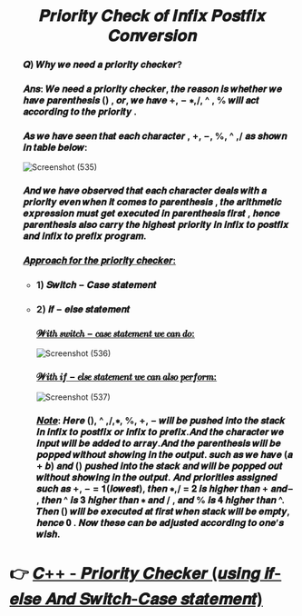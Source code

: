 <h1 align="Center"> 𝑷𝒓𝒊𝒐𝒓𝒊𝒕𝒚 𝑪𝒉𝒆𝒄𝒌 𝒐𝒇 𝑰𝒏𝒇𝒊𝒙 𝑷𝒐𝒔𝒕𝒇𝒊𝒙 𝑪𝒐𝒏𝒗𝒆𝒓𝒔𝒊𝒐𝒏</h1>

<ul>
  
  <h3>𝑸) 𝑾𝒉𝒚 𝒘𝒆 𝒏𝒆𝒆𝒅 𝒂 𝒑𝒓𝒊𝒐𝒓𝒊𝒕𝒚 𝒄𝒉𝒆𝒄𝒌𝒆𝒓?</h3>
 <h3>𝑨𝒏𝒔: 𝑾𝒆 𝒏𝒆𝒆𝒅 𝒂 𝒑𝒓𝒊𝒐𝒓𝒊𝒕𝒚 𝒄𝒉𝒆𝒄𝒌𝒆𝒓, 𝒕𝒉𝒆
𝒓𝒆𝒂𝒔𝒐𝒏 𝒊𝒔 𝒘𝒉𝒆𝒕𝒉𝒆𝒓 𝒘𝒆 𝒉𝒂𝒗𝒆 𝒑𝒂𝒓𝒆𝒏𝒕𝒉𝒆𝒔𝒊𝒔 () ,
𝒐𝒓, 𝒘𝒆 𝒉𝒂𝒗𝒆 +, − ∗,/,
^
, % 𝒘𝒊𝒍𝒍 𝒂𝒄𝒕
𝒂𝒄𝒄𝒐𝒓𝒅𝒊𝒏𝒈 𝒕𝒐 𝒕𝒉𝒆 𝒑𝒓𝒊𝒐𝒓𝒊𝒕𝒚 .</h3>
  
  <h3>𝑨𝒔 𝒘𝒆 𝒉𝒂𝒗𝒆 𝒔𝒆𝒆𝒏 𝒕𝒉𝒂𝒕 𝒆𝒂𝒄𝒉 𝒄𝒉𝒂𝒓𝒂𝒄𝒕𝒆𝒓 ,
+, −, %,
^
,/ 𝒂𝒔 𝒔𝒉𝒐𝒘𝒏 𝒊𝒏 𝒕𝒂𝒃𝒍𝒆 𝒃𝒆𝒍𝒐𝒘:</h3>
  
![Screenshot (535)](https://github.com/AvinandanBose/Priority_Check_Infix_Postfix/assets/38869235/0b0052ac-466d-4d56-9c21-13ca8cbb7259)
  
<h3>𝑨𝒏𝒅 𝒘𝒆 𝒉𝒂𝒗𝒆 𝒐𝒃𝒔𝒆𝒓𝒗𝒆𝒅 𝒕𝒉𝒂𝒕 𝒆𝒂𝒄𝒉 𝒄𝒉𝒂𝒓𝒂𝒄𝒕𝒆𝒓 𝒅𝒆𝒂𝒍𝒔 
𝒘𝒊𝒕𝒉 𝒂 𝒑𝒓𝒊𝒐𝒓𝒊𝒕𝒚 𝒆𝒗𝒆𝒏 𝒘𝒉𝒆𝒏 𝒊𝒕 𝒄𝒐𝒎𝒆𝒔 𝒕𝒐 𝒑𝒂𝒓𝒆𝒏𝒕𝒉𝒆𝒔𝒊𝒔 , 
𝒕𝒉𝒆 𝒂𝒓𝒊𝒕𝒉𝒎𝒆𝒕𝒊𝒄 𝒆𝒙𝒑𝒓𝒆𝒔𝒔𝒊𝒐𝒏 𝒎𝒖𝒔𝒕 𝒈𝒆𝒕 𝒆𝒙𝒆𝒄𝒖𝒕𝒆𝒅 𝒊𝒏 
𝒑𝒂𝒓𝒆𝒏𝒕𝒉𝒆𝒔𝒊𝒔 𝒇𝒊𝒓𝒔𝒕 , 𝒉𝒆𝒏𝒄𝒆 𝒑𝒂𝒓𝒆𝒏𝒕𝒉𝒆𝒔𝒊𝒔 𝒂𝒍𝒔𝒐 𝒄𝒂𝒓𝒓𝒚 
𝒕𝒉𝒆 𝒉𝒊𝒈𝒉𝒆𝒔𝒕 𝒑𝒓𝒊𝒐𝒓𝒊𝒕𝒚 𝒊𝒏 𝒊𝒏𝒇𝒊𝒙 𝒕𝒐 𝒑𝒐𝒔𝒕𝒇𝒊𝒙 𝒂𝒏𝒅 𝒊𝒏𝒇𝒊𝒙 
𝒕𝒐 𝒑𝒓𝒆𝒇𝒊𝒙 𝒑𝒓𝒐𝒈𝒓𝒂𝒎. </h3>
  
<h3><ins>𝑨𝒑𝒑𝒓𝒐𝒂𝒄𝒉 𝒇𝒐𝒓 𝒕𝒉𝒆 𝒑𝒓𝒊𝒐𝒓𝒊𝒕𝒚 𝒄𝒉𝒆𝒄𝒌𝒆𝒓:
</ins></h3>
  
<ul>
  
<h3><li>1) 𝑺𝒘𝒊𝒕𝒄𝒉 − 𝑪𝒂𝒔𝒆 𝒔𝒕𝒂𝒕𝒆𝒎𝒆𝒏𝒕</li></h3>
<h3><li>2) 𝒊𝒇 − 𝒆𝒍𝒔𝒆 𝒔𝒕𝒂𝒕𝒆𝒎𝒆𝒏𝒕</li></h3>
  
<h3><ins>𝓦𝒊𝒕𝒉 𝒔𝒘𝒊𝒕𝒄𝒉
− 𝒄𝒂𝒔𝒆 𝒔𝒕𝒂𝒕𝒆𝒎𝒆𝒏𝒕 𝒘𝒆 𝒄𝒂𝒏
𝒅𝒐:</ins></h3>
  
![Screenshot (536)](https://github.com/AvinandanBose/Priority_Check_Infix_Postfix/assets/38869235/1cd1a022-f30f-4a1a-a3a5-cfeffd3219a7)

  
<h3><ins>𝓦𝒊𝒕𝒉 𝒊𝒇
− 𝒆𝒍𝒔𝒆 𝒔𝒕𝒂𝒕𝒆𝒎𝒆𝒏𝒕 𝒘𝒆 𝒄𝒂𝒏 𝒂𝒍𝒔𝒐
𝒑𝒆𝒓𝒇𝒐𝒓𝒎:</ins></h3>
  
![Screenshot (537)](https://github.com/AvinandanBose/Priority_Check_Infix_Postfix/assets/38869235/aef933ac-67e0-4697-8b23-94ddd385293f)

<h3><ins>𝑵𝒐𝒕𝒆</ins>: 𝑯𝒆𝒓𝒆 (),
^
,/,∗, %, +, − 𝒘𝒊𝒍𝒍 𝒃𝒆
𝒑𝒖𝒔𝒉𝒆𝒅 𝒊𝒏𝒕𝒐 𝒕𝒉𝒆 𝒔𝒕𝒂𝒄𝒌  𝒊𝒏 𝒊𝒏𝒇𝒊𝒙 𝒕𝒐
𝒑𝒐𝒔𝒕𝒇𝒊𝒙 𝒐𝒓 𝒊𝒏𝒇𝒊𝒙 𝒕𝒐 𝒑𝒓𝒆𝒇𝒊𝒙.𝑨𝒏𝒅 𝒕𝒉𝒆
𝒄𝒉𝒂𝒓𝒂𝒄𝒕𝒆𝒓 𝒘𝒆 𝒊𝒏𝒑𝒖𝒕 𝒘𝒊𝒍𝒍 𝒃𝒆 𝒂𝒅𝒅𝒆𝒅 𝒕𝒐
𝒂𝒓𝒓𝒂𝒚.𝑨𝒏𝒅 𝒕𝒉𝒆 𝒑𝒂𝒓𝒆𝒏𝒕𝒉𝒆𝒔𝒊𝒔 𝒘𝒊𝒍𝒍 𝒃𝒆
𝒑𝒐𝒑𝒑𝒆𝒅 𝒘𝒊𝒕𝒉𝒐𝒖𝒕 𝒔𝒉𝒐𝒘𝒊𝒏𝒈 𝒊𝒏 𝒕𝒉𝒆 𝒐𝒖𝒕𝒑𝒖𝒕.
𝒔𝒖𝒄𝒉 𝒂𝒔 𝒘𝒆 𝒉𝒂𝒗𝒆 (𝒂 + 𝒃) 𝒂𝒏𝒅 ()
𝒑𝒖𝒔𝒉𝒆𝒅 𝒊𝒏𝒕𝒐 𝒕𝒉𝒆 𝒔𝒕𝒂𝒄𝒌 𝒂𝒏𝒅 𝒘𝒊𝒍𝒍 𝒃𝒆 𝒑𝒐𝒑𝒑𝒆𝒅
𝒐𝒖𝒕 𝒘𝒊𝒕𝒉𝒐𝒖𝒕 𝒔𝒉𝒐𝒘𝒊𝒏𝒈 𝒊𝒏 𝒕𝒉𝒆 𝒐𝒖𝒕𝒑𝒖𝒕.
𝑨𝒏𝒅 𝒑𝒓𝒊𝒐𝒓𝒊𝒕𝒊𝒆𝒔 𝒂𝒔𝒔𝒊𝒈𝒏𝒆𝒅 𝒔𝒖𝒄𝒉 𝒂𝒔 +, −
= 𝟏(𝒍𝒐𝒘𝒆𝒔𝒕), 𝒕𝒉𝒆𝒏 ∗,/ = 𝟐 𝒊𝒔 𝒉𝒊𝒈𝒉𝒆𝒓
𝒕𝒉𝒂𝒏
+ 𝒂𝒏𝒅− , 𝒕𝒉𝒆𝒏 ^ 𝒊𝒔 𝟑 𝒉𝒊𝒈𝒉𝒆𝒓 𝒕𝒉𝒂𝒏
∗ 𝒂𝒏𝒅 / , 𝒂𝒏𝒅 % 𝒊𝒔 𝟒 𝒉𝒊𝒈𝒉𝒆𝒓 𝒕𝒉𝒂𝒏 ^.
𝑻𝒉𝒆𝒏 () 𝒘𝒊𝒍𝒍 𝒃𝒆 𝒆𝒙𝒆𝒄𝒖𝒕𝒆𝒅 𝒂𝒕 𝒇𝒊𝒓𝒔𝒕
𝒘𝒉𝒆𝒏 𝒔𝒕𝒂𝒄𝒌 𝒘𝒊𝒍𝒍 𝒃𝒆 𝒆𝒎𝒑𝒕𝒚, 𝒉𝒆𝒏𝒄𝒆 𝟎 . 𝑵𝒐𝒘
𝒕𝒉𝒆𝒔𝒆 𝒄𝒂𝒏 𝒃𝒆 𝒂𝒅𝒋𝒖𝒔𝒕𝒆𝒅 𝒂𝒄𝒄𝒐𝒓𝒅𝒊𝒏𝒈 𝒕𝒐 𝒐𝒏𝒆’𝒔
𝒘𝒊𝒔𝒉.</h3>
  
</ul>

</ul>

<h2> </h2>
<h1> 👉 <a href="https://github.com/AvinandanBose/CPLUSPLUS_DataStructure"> 𝑪++ - 𝑷𝒓𝒊𝒐𝒓𝒊𝒕𝒚 𝑪𝒉𝒆𝒄𝒌𝒆𝒓 (𝒖𝒔𝒊𝒏𝒈 𝒊𝒇-𝒆𝒍𝒔𝒆 𝑨𝒏𝒅 𝑺𝒘𝒊𝒕𝒄𝒉-𝑪𝒂𝒔𝒆 𝒔𝒕𝒂𝒕𝒆𝒎𝒆𝒏𝒕) </a> </h1>
